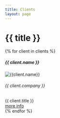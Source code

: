 ```yaml
---
title: Clients
layout: page
---
```


# {{ title }}

<div class="container mt-4">
  <div class="row row-cols-1 row-cols-md-2 row-cols-lg-3">

{% for client in clients %}

  <div class="col mb-4">
    <div class="card h-100">
      <h5 class="card-header text-white bg-secondary mb-0">{{ client.name }}</h5>
      <img src="{{client.profile_photo_thumb}}" class = "w-100 card-image d-block mb-3" alt="{{client.name}}">
      <div class="card-body">
        <h6 class="card-title text-muted my-0">{{ client.company }}</h6>
        <div class="card-text font-italic my-0">{{ client.title }}</div>
        <a class="btn btn-sm btn-outline-secondary card-link mt-2 stretched-link" href="{{client.name | slug}}">more info</a>
      </div>
    </div>
  </div>
{% endfor %}

  </div>
</div>